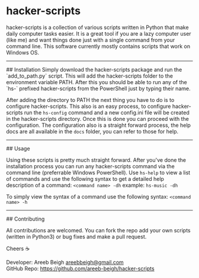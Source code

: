 # hacker-scripts

hacker-scripts is a collection of various scripts written in Python that make daily computer tasks easier. It is a great tool
if you are a lazy computer user (like me) and want things done just with a single command from your command line. This software 
currently mostly contains scripts that work on Windows OS. 
<hr>
## Installation
Simply download the hacker-scripts package and run the `add_to_path.py` script. This will add the hacker-scripts folder to the
environment variable PATH. After this you should be able to run any of the `hs-` prefixed hacker-scripts from the PowerShell
just by typing their name.

After adding the directory to PATH the next thing you have to do is to configure hacker-scripts. This also is an easy process,
to configure hacker-scripts run the `hs-config` command and a new config.ini file will be created in the hacker-scripts
directory. Once this is done you can proceed with the configuration. The configuration also is a straight forward process, the 
help docs are all available in the `docs` folder, you can refer to those for help.
<hr>
## Usage

Using these scripts is pretty much straight forward. After you've done the installation process you can run any hacker-scripts
command via the command line (preferrable Windows PowerShell). Use `hs-help` to view a list of commands and use the following
syntax to get a detailed help description of a command:
`<command name> -dh` example: `hs-music -dh`

To simply view the syntax of a command use the following syntax: `<command name> -h`
<hr>
## Contributing

All contributions are welcomed. You can fork the repo add your own scripts (written in Python3) or bug fixes and make a pull request.

Cheers :coffee:

Developer: Areeb Beigh <areebbeigh@gmail.com> <br>
GitHub Repo: https://github.com/areeb-beigh/hacker-scripts
